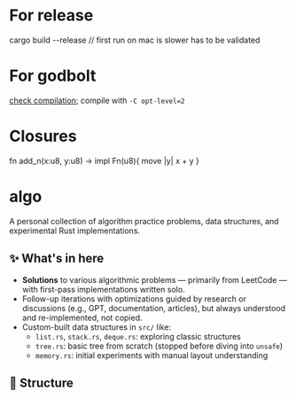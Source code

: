 # For release
cargo build --release
// first run on mac is slower has to be validated

# For godbolt
[check compilation](godbolt.org);
compile with `-C opt-level=2`

# Closures
fn add_n(x:u8, y:u8) -> impl Fn(u8){
    move |y| x + y 
}

# algo
A personal collection of algorithm practice problems, data structures, and experimental Rust implementations.

## ✨ What's in here

- **Solutions** to various algorithmic problems — primarily from LeetCode — with first-pass implementations written solo.
- Follow-up iterations with optimizations guided by research or discussions (e.g., GPT, documentation, articles), but always understood and re-implemented, not copied.
- Custom-built data structures in `src/` like:
  - `list.rs`, `stack.rs`, `deque.rs`: exploring classic structures
  - `tree.rs`: basic tree from scratch (stopped before diving into `unsafe`)
  - `memory.rs`: initial experiments with manual layout understanding

## 📁 Structure
